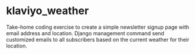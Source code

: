 # klaviyo_weather
Take-home coding exercise to create a simple newsletter signup page with email address and location. Django management command send customized emails to all subscribers based on the current weather for their location.
